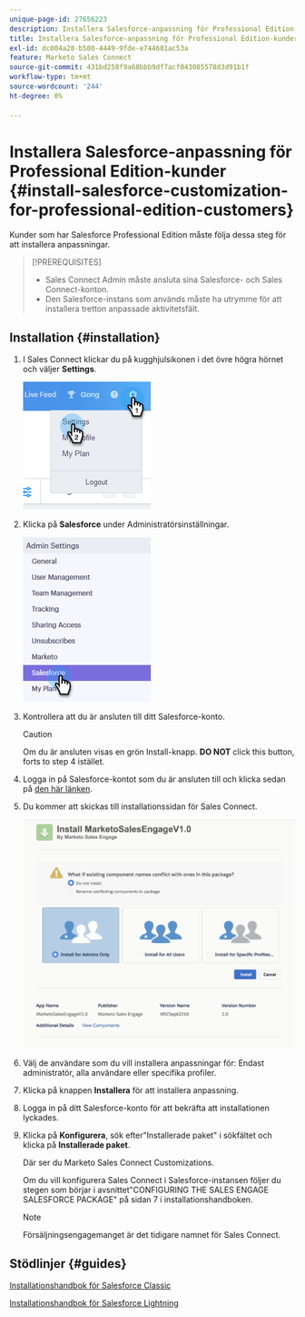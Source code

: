 ```yaml
---
unique-page-id: 27656223
description: Installera Salesforce-anpassning för Professional Edition-kunder - Marketo Docs - produktdokumentation
title: Installera Salesforce-anpassning för Professional Edition-kunder
exl-id: dc004a28-b580-4449-9fde-e744681ac53a
feature: Marketo Sales Connect
source-git-commit: 431bd258f9a68bbb9df7acf043085578d3d91b1f
workflow-type: tm+mt
source-wordcount: '244'
ht-degree: 0%

---
```


# Installera Salesforce-anpassning för Professional Edition-kunder {#install-salesforce-customization-for-professional-edition-customers}

Kunder som har Salesforce Professional Edition måste följa dessa steg för att installera anpassningar.

>[!PREREQUISITES]
>
>* Sales Connect Admin måste ansluta sina Salesforce- och Sales Connect-konton.
>* Den Salesforce-instans som används måste ha utrymme för att installera tretton anpassade aktivitetsfält.

## Installation {#installation}

1. I Sales Connect klickar du på kugghjulsikonen i det övre högra hörnet och väljer **Settings**.

   ![](assets/one-4.png)

1. Klicka på **Salesforce** under Administratörsinställningar.

   ![](assets/two-4.png)

1. Kontrollera att du är ansluten till ditt Salesforce-konto.

   >[!CAUTION]
   >
   >Om du är ansluten visas en grön Install-knapp. **DO NOT** click this button, forts to step 4 istället.

1. Logga in på Salesforce-kontot som du är ansluten till och klicka sedan på [den här länken](https://login.salesforce.com/packaging/installPackage.apexp?p0=04t0b000001oWEZ).
1. Du kommer att skickas till installationssidan för Sales Connect.

   ![](assets/install-package.png)

1. Välj de användare som du vill installera anpassningar för: Endast administratör, alla användare eller specifika profiler.
1. Klicka på knappen **Installera** för att installera anpassning.
1. Logga in på ditt Salesforce-konto för att bekräfta att installationen lyckades.
1. Klicka på **Konfigurera**, sök efter&quot;Installerade paket&quot; i sökfältet och klicka på **Installerade paket**.

   Där ser du Marketo Sales Connect Customizations.

   Om du vill konfigurera Sales Connect i Salesforce-instansen följer du stegen som börjar i avsnittet&quot;CONFIGURING THE SALES ENGAGE SALESFORCE PACKAGE&quot; på sidan 7 i installationshandboken.

   >[!NOTE]
   >
   >Försäljningsengagemanget är det tidigare namnet för Sales Connect.

## Stödlinjer {#guides}

[Installationshandbok för Salesforce Classic](https://s3.amazonaws.com/tout-user-store/salesforce/assets/Marketo+Sales+Engage+For+Salesforce_+Installation+and+Success+Guide.pdf)

[Installationshandbok för Salesforce Lightning](https://s3.amazonaws.com/tout-user-store/salesforce/assets/SF+Guide+for+Lightning.pdf)
